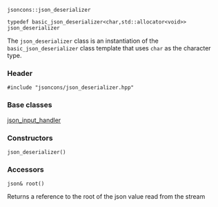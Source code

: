     jsoncons::json_deserializer

    typedef basic_json_deserializer<char,std::allocator<void>> json_deserializer

The `json_deserializer` class is an instantiation of the `basic_json_deserializer` class template that uses `char` as the character type.

### Header

    #include "jsoncons/json_deserializer.hpp"

### Base classes

[json_input_handler](json_input_handler)

### Constructors

    json_deserializer()

### Accessors

    json& root()
Returns a reference to the root of the json value read from the stream
